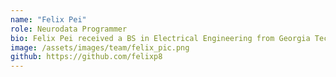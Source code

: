 ```yaml
---
name: "Felix Pei"
role: Neurodata Programmer
bio: Felix Pei received a BS in Electrical Engineering from Georgia Tech. During his studies, he developed an interest in understanding neural computation through latent dynamics. He is passionate about contributing to accessible, standardized, open-source software for efficient and reproducible neuroscience.
image: /assets/images/team/felix_pic.png
github: https://github.com/felixp8
---
```

